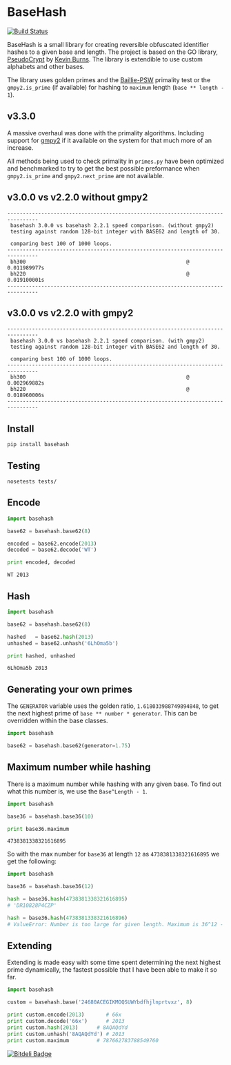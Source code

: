 BaseHash
========

[![Build Status](https://travis-ci.org/bnlucas/python-basehash.png?branch=master)](https://travis-ci.org/bnlucas/python-basehash)

BaseHash is a small library for creating reversible obfuscated identifier hashes
to a given base and length. The project is based on the GO library, [PseudoCrypt][pc]
by [Kevin Burns][kb]. The library is extendible to use custom alphabets and other
bases.

The library uses golden primes and the [Baillie-PSW][bp] primality test or the
`gmpy2.is_prime` (if available) for hashing to `maximum` length (`base ** length - 1`).

v3.3.0
------
A massive overhaul was done with the primality algorithms. Including support for
[gmpy2][gmp] if it available on the system for that much more of an increase.

All methods being used to check primality in `primes.py` have been optimized and
benchmarked to try to get the best possible preformance when `gmpy2.is_prime`
and `gmpy2.next_prime` are not available.

v3.0.0 vs v2.2.0 without gmpy2
------------------------------
```
--------------------------------------------------------------------------------
 basehash 3.0.0 vs basehash 2.2.1 speed comparison. (without gmpy2)
 testing against random 128-bit integer with BASE62 and length of 30.

 comparing best 100 of 1000 loops.
--------------------------------------------------------------------------------
 bh300                                                    @        0.011989977s 
 bh220                                                    @        0.019100001s 
--------------------------------------------------------------------------------
```

v3.0.0 vs v2.2.0 with gmpy2
---------------------------
```
--------------------------------------------------------------------------------
 basehash 3.0.0 vs basehash 2.2.1 speed comparison. (with gmpy2)
 testing against random 128-bit integer with BASE62 and length of 30.

 comparing best 100 of 1000 loops.
--------------------------------------------------------------------------------
 bh300                                                    @        0.002969882s 
 bh220                                                    @        0.018960006s 
--------------------------------------------------------------------------------
```

Install
-------

```
pip install basehash
```

Testing
-------

```
nosetests tests/
```

Encode
------
```python
import basehash

base62 = basehash.base62(8)

encoded = base62.encode(2013)
decoded = base62.decode('WT')

print encoded, decoded
```
```
WT 2013
```

Hash
----
```python
import basehash

base62 = basehash.base62(8)

hashed   = base62.hash(2013)
unhashed = base62.unhash('6LhOma5b')

print hashed, unhashed
```
```
6LhOma5b 2013
```

Generating your own primes
--------------------------
The `GENERATOR` variable uses the golden ratio, `1.618033988749894848`, to get
the next highest prime of `base ** number * generator`. This can be overridden
within the base classes.

```python
import basehash

base62 = basehash.base62(generator=1.75)
```

Maximum number while hashing
----------------------------
There is a maximum number while hashing with any given base. To find out what
this number is, we use the `Base^Length - 1`.

```python
import basehash

base36 = basehash.base36(10)

print base36.maximum
```
```
4738381338321616895
```

So with the max number for `base36` at length `12` as `4738381338321616895` we
get the following:

```python
import basehash

base36 = basehash.base36(12)

hash = base36.hash(4738381338321616895)
# 'DR10828P4CZP'

hash = base36.hash(4738381338321616896)
# ValueError: Number is too large for given length. Maximum is 36^12 - 1.
```

Extending
---------
Extending is made easy with some time spent determining the next highest prime
dynamically, the fastest possible that I have been able to make it so far.

```python
import basehash

custom = basehash.base('24680ACEGIKMOQSUWYbdfhjlnprtvxz', 8)

print custom.encode(2013)       # 66x
print custom.decode('66x')      # 2013
print custom.hash(2013)      # 8AQAQdYd
print custom.unhash('8AQAQdYd') # 2013
print custom.maximum         # 787662783788549760
```

[pc]: https://github.com/KevBurnsJr/pseudocrypt
[kb]: https://github.com/KevBurnsJr
[bp]: http://en.wikipedia.org/wiki/Baillie-PSW_primality_test
[gmp]: https://gmpy2.readthedocs.org/


[![Bitdeli Badge](https://d2weczhvl823v0.cloudfront.net/bnlucas/python-basehash/trend.png)](https://bitdeli.com/free "Bitdeli Badge")

